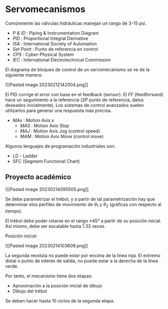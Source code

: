 # Servomecanismos


Comúnmente las válvulas hidráulicas manejan un rango de 3-15 psi.

- _P & ID_ : Piping & Instrumentation Diagram
- _PID_ : Proportional Integral Derivative
- _ISA_ : International Society of Automation
- _Set Point_ : Punto de referencia en control
- _CPS_ : Cyber-Physical System
- _IEC_ : International Electrotechnical Commission

El diagrama de bloques de control de un servomecanismo se ve de la siguiente manera:

![[Pasted image 20230212142004.png]]

El PID corrige el error con base en el feedback (sensor).
El _FF_ (feedforward) hace un seguimiento a la referencia (_SP_ punto de referencia, datos deseados inicialmente). Los sistemas de control avanzados suelen utilizarlos para generar una respuesta más precisa.

- _MAx_ : Motion Axis _x_
	- _MAS_ : Motion Axis Stop
	- _MAJ_ : Motion Axis Jog (control speed)
	- _MAM_ : Motion Axis Move (control move)

Algunos lenguajes de programación industriales son:
- LD - Ladder
- SFC (Segment Functional Chart)

















## Proyecto académico

![[Pasted image 20230214095505.png]]

Se debe parametrizar el trébol, y a partir de tal parametrización hay que determinar elos perfiles de movimiento de $\theta_{1}$ y $\theta_{2}$ (gráficas con respecto al tiempo).

El trébol debe poder rotarse en el rango $\pm 45°$ a partir de su posición inicial.
Así mismo, debe ser escalable hasta $1.33$ veces.

Posición inicial:

![[Pasted image 20230214103609.png]]

La segunda revoluta no puede estar por encima de la línea roja. El extremo distal o punto de interés de salida, no puede estar a la derecha de la línea verde.

Por tanto, el mecanismo tiene dos etapas:
- Aproximación a la posición inicial de dibujo
- Dibujo del trébol

Se deben hacer hasta 10 ciclos de la segunda etapa.

